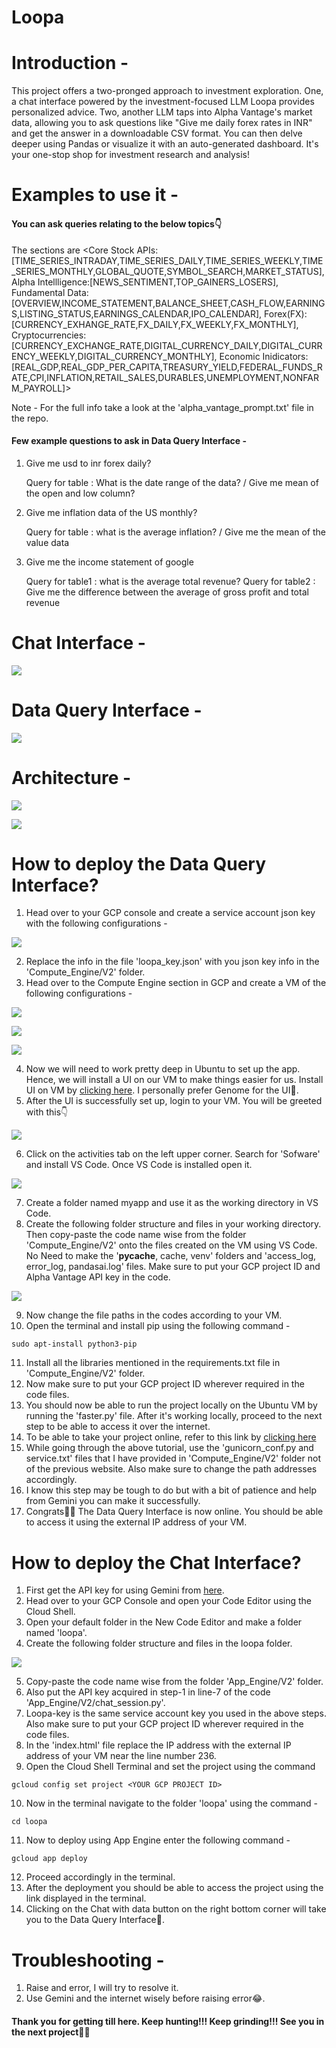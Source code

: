# Loopa

# Introduction - 
This project offers a two-pronged approach to investment exploration. One, a chat interface powered by the investment-focused LLM Loopa provides personalized advice. Two, another LLM taps into Alpha Vantage's market data, allowing you to ask questions like "Give me daily forex rates in INR" and get the answer in a downloadable CSV format. You can then delve deeper using Pandas or visualize it with an auto-generated dashboard. It's your one-stop shop for investment research and analysis!

# Examples to use it - 
#### You can ask queries relating to the below topics👇
The sections are <Core Stock APIs:[TIME_SERIES_INTRADAY,TIME_SERIES_DAILY,TIME_SERIES_WEEKLY,TIME_SERIES_MONTHLY,GLOBAL_QUOTE,SYMBOL_SEARCH,MARKET_STATUS],
Alpha Intellligence:[NEWS_SENTIMENT,TOP_GAINERS_LOSERS],
Fundamental Data:[OVERVIEW,INCOME_STATEMENT,BALANCE_SHEET,CASH_FLOW,EARNINGS,LISTING_STATUS,EARNINGS_CALENDAR,IPO_CALENDAR],
Forex(FX):[CURRENCY_EXHANGE_RATE,FX_DAILY,FX_WEEKLY,FX_MONTHLY],
Cryptocurrencies:[CURRENCY_EXCHANGE_RATE,DIGITAL_CURRENCY_DAILY,DIGITAL_CURRENCY_WEEKLY,DIGITAL_CURRENCY_MONTHLY],
Economic Inidicators:[REAL_GDP,REAL_GDP_PER_CAPITA,TREASURY_YIELD,FEDERAL_FUNDS_RATE,CPI,INFLATION,RETAIL_SALES,DURABLES,UNEMPLOYMENT,NONFARM_PAYROLL]>

Note - For the full info take a look at the 'alpha_vantage_prompt.txt' file in the repo.

#### Few example questions to ask in Data Query Interface - 
1. Give me usd to inr forex daily?
 
     Query for table : What is the date range of the data? / Give me mean of the open and low column?

2. Give me inflation data of the US monthly?
 
     Query for table : what is the average inflation? / Give me the mean of the value data

3. Give me the income statement of google
 
     Query for table1 : what is the average total revenue?
     Query for table2 : Give me the difference between the average of gross profit and total revenue

# Chat Interface - 
![](Images/loopa-1.png)

# Data Query Interface - 
![](Images/loopa-2.png)

# Architecture - 
![](Images/archie-1.png)

![](Images/archie-2.png)

# How to deploy the Data Query Interface?
1. Head over to your GCP console and create a service account json key with the following configurations - 

![](Images/config-1.png)

2. Replace the info in the file 'loopa_key.json' with you json key info in the 'Compute_Engine/V2' folder.
3. Head over to the Compute Engine section in GCP and create a VM of the following configurations - 

![](Images/config-2.png)

![](Images/config-3.png)

![](Images/config-4.png)

4. Now we will need to work pretty deep in Ubuntu to set up the app. Hence, we will install a UI on our VM to make things easier for us. Install UI on VM by [clicking here](https://cloud.google.com/architecture/chrome-desktop-remote-on-compute-engine#gnome). I personally prefer Genome for the UI🫠.
5. After the UI is successfully set up, login to your VM. You will be greeted with this👇

![](Images/ui-1.png)

6. Click on the activities tab on the left upper corner. Search for 'Sofware' and install VS Code. Once VS Code is installed open it.

![](Images/vs-1.png)

7. Create a folder named myapp and use it as the working directory in VS Code.
8. Create the following folder structure and files in your working directory. Then copy-paste the code name wise from the folder 'Compute_Engine/V2' onto the files created on the VM using VS Code. No Need to make the '__pycache__, cache, venv' folders and 'access_log, error_log, pandasai.log' files. Make sure to put your GCP project ID and Alpha Vantage API key in the code. 

![](Images/folder-3.png)

9. Now change the file paths in the codes according to your VM.
10. Open the terminal and install pip using the following command - 
```
sudo apt-install python3-pip
```
11. Install all the libraries mentioned in the requirements.txt file in 'Compute_Engine/V2' folder.
12. Now make sure to put your GCP project ID wherever required in the code files.
13. You should now be able to run the project locally on the Ubuntu VM by running the 'faster.py' file. After it's working locally, proceed to the next step to be able to access it over the internet.
14. To be able to take your project online, refer to this link by [clicking here](https://www.slingacademy.com/article/deploying-fastapi-on-ubuntu-with-nginx-and-lets-encrypt/)
15. While going through the above tutorial, use the 'gunicorn_conf.py and service.txt' files that I have provided in 'Compute_Engine/V2' folder not of the previous website. Also make sure to change the path addresses accordingly.
16. I know this step may be tough to do but with a bit of patience and help from Gemini you can make it successfully.
17. Congrats🚀🚀 The Data Query Interface is now online. You should be able to access it using the external IP address of your VM.

# How to deploy the Chat Interface? 
1. First get the API key for using Gemini from [here](https://aistudio.google.com/app/apikey). 
2. Head over to your GCP Console and open your Code Editor using the Cloud Shell.
3. Open your default folder in the New Code Editor and make a folder named 'loopa'.
4. Create the following folder structure and files in the loopa folder. 

![](Images/ae-1.png)

5. Copy-paste the code name wise from the folder 'App_Engine/V2' folder.
6. Also put the API key acquired in step-1 in line-7 of the code 'App_Engine/V2/chat_session.py'. 
7. Loopa-key is the same service account key you used in the above steps. Also make sure to put your GCP project ID wherever required in the code files.
8. In the 'index.html' file replace the IP address with the external IP address of your VM near the line number 236.
9. Open the Cloud Shell Terminal and set the project using the command
```
gcloud config set project <YOUR GCP PROJECT ID>
```
10. Now in the terminal navigate to the folder 'loopa' using the command -
```
cd loopa
```
11. Now to deploy using App Engine enter the following command -
```
gcloud app deploy
```
12. Proceed accordingly in the terminal.
13. After the deployment you should be able to access the project using the link displayed in the terminal.
14. Clicking on the Chat with data button on the right bottom corner will take you to the Data Query Interface🫠.

# Troubleshooting - 
1. Raise and error, I will try to resolve it.
2. Use Gemini and the internet wisely before raising error😂.

#### Thank you for getting till here. Keep hunting!!! Keep grinding!!! See you in the next project🚀🚀













